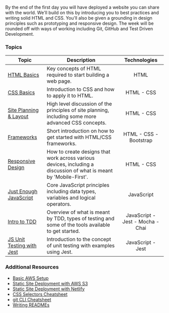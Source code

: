 By the end of the first day you will have deployed a website you can share with the world. We'll build on this by introducing you to best practices and writing solid HTML and CSS. You'll also be given a grounding in design principles such as prototyping and responsive design. The week will be rounded off with ways of working including Git, GitHub and Test Driven Development.

### Topics

| Topic | Description | Technologies |
|-------|-------------|:------------:|
| [HTML Basics](https://github.com/getfutureproof/fp_guides_wiki/wiki/HTML-Basics) | Key concepts of HTML required to start building a web page. | HTML |
| [CSS Basics](https://github.com/getfutureproof/fp_guides_wiki/wiki/CSS-Basics) | Introduction to CSS and how to apply it to HTML. | HTML - CSS | 
| [Site Planning & Layout](https://github.com/getfutureproof/fp_guides_wiki/wiki/Site-Planning-and-Layout) | High level discussion of the principles of site planning, including some more advanced CSS concepts. | HTML - CSS |
| [Frameworks](https://github.com/getfutureproof/fp_guides_wiki/wiki/Frameworks) | Short introduction on how to get started with HTML/CSS frameworks. | HTML - CSS - Bootstrap |
| [Responsive Design](https://github.com/getfutureproof/fp_guides_wiki/wiki/Responsive-Design) | How to create designs that work across various devices, including a discussion of what is meant by 'Mobile-First'. | HTML - CSS |
| [Just Enough JavaScript](https://github.com/getfutureproof/fp_guides_wiki/wiki/Just-Enough-JavaScript) | Core JavaScript principles including data types, variables and logical operators. | JavaScript |
| [Intro to TDD](https://github.com/getfutureproof/fp_guides_wiki/wiki/Intro-to-TDD) | Overview of what is meant by TDD, types of testing and some of the tools available to get started. | JavaScript - Jest - Mocha - Chai |
| [JS Unit Testing with Jest](https://github.com/getfutureproof/fp_guides_wiki/wiki/JS-Unit-Testing-with-Jest) | Introduction to the concept of unit testing with examples using Jest. | JavaScript - Jest |

### Additional Resources
* [Basic AWS Setup](https://github.com/getfutureproof/fp_guides_wiki/wiki/Basic-AWS-Setup)
* [Static Site Deployment with AWS S3](https://github.com/getfutureproof/fp_guides_wiki/wiki/Deployment-101-with-AWS-S3)
* [Static Site Deployment with Netlify](https://github.com/getfutureproof/fp_guides_wiki/wiki/Deploy-101)
* [CSS Selectors Cheatsheet](https://github.com/getfutureproof/fp_guides_wiki/wiki/CSS-Selectors-Cheatsheet)
* [git CLI Cheatsheet](https://github.com/getfutureproof/fp_guides_wiki/wiki/git-CLI-Cheatsheet)
* [Writing READMEs](https://github.com/getfutureproof/fp_guides_wiki/wiki/Writing-READMEs)